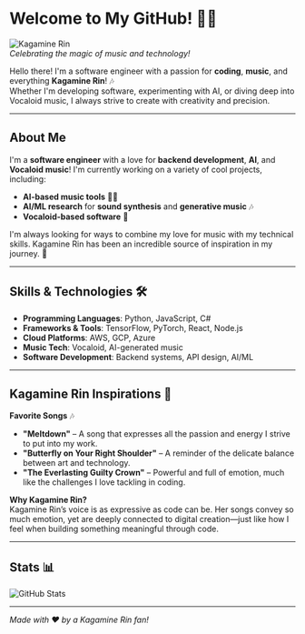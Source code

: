 # Welcome to My GitHub! 👋✨

![Kagamine Rin](https://vocaloid.com/assets/images/character/kagamine_rin.png)  
*Celebrating the magic of music and technology!*

Hello there! I'm a software engineer with a passion for **coding**, **music**, and everything **Kagamine Rin**! 🎶  
Whether I'm developing software, experimenting with AI, or diving deep into Vocaloid music, I always strive to create with creativity and precision. 

---

## About Me

I'm a **software engineer** with a love for **backend development**, **AI**, and **Vocaloid music**! I'm currently working on a variety of cool projects, including:

- **AI-based music tools** 🤖🎤  
- **AI/ML research** for **sound synthesis** and **generative music** 🎶  
- **Vocaloid-based software** 🎹

I'm always looking for ways to combine my love for music with my technical skills. Kagamine Rin has been an incredible source of inspiration in my journey. 🌟

---

## Skills & Technologies 🛠

- **Programming Languages**: Python, JavaScript, C#
- **Frameworks & Tools**: TensorFlow, PyTorch, React, Node.js
- **Cloud Platforms**: AWS, GCP, Azure
- **Music Tech**: Vocaloid, AI-generated music
- **Software Development**: Backend systems, API design, AI/ML

---

## Kagamine Rin Inspirations 💖

**Favorite Songs** 🎶  
- **"Meltdown"** – A song that expresses all the passion and energy I strive to put into my work.
- **"Butterfly on Your Right Shoulder"** – A reminder of the delicate balance between art and technology.
- **"The Everlasting Guilty Crown"** – Powerful and full of emotion, much like the challenges I love tackling in coding.

**Why Kagamine Rin?**  
Kagamine Rin’s voice is as expressive as code can be. Her songs convey so much emotion, yet are deeply connected to digital creation—just like how I feel when building something meaningful through code.

---

## Stats 📊

![GitHub Stats](https://github-readme-stats.vercel.app/api?username=shoeshero&show_icons=true&theme=dark&count_private=true)

---


*Made with ❤️ by a Kagamine Rin fan!*
